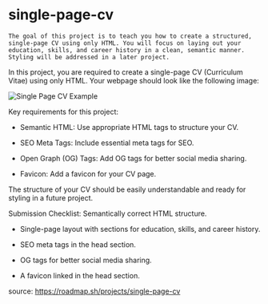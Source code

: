 # single-page-cv

```The goal of this project is to teach you how to create a structured, single-page CV using only HTML. You will focus on laying out your education, skills, and career history in a clean, semantic manner. Styling will be addressed in a later project.```

In this project, you are required to create a single-page CV (Curriculum Vitae) using only HTML. Your webpage should look like the following image:

![Single Page CV Example](https://assets.roadmap.sh/guest/resume-template-zyl70.png)

Key requirements for this project:

- Semantic HTML: Use appropriate HTML tags to structure your CV.

- SEO Meta Tags: Include essential meta tags for SEO.

- Open Graph (OG) Tags: Add OG tags for better social media sharing.

- Favicon: Add a favicon for your CV page.

The structure of your CV should be easily understandable and ready for styling in a future project.

Submission Checklist:
Semantically correct HTML structure.

- Single-page layout with sections for education, skills, and career history.

- SEO meta tags in the head section.

- OG tags for better social media sharing.

- A favicon linked in the head section.

source: https://roadmap.sh/projects/single-page-cv